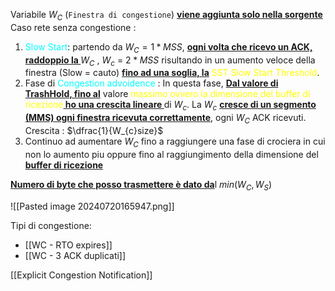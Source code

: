 Variabile $W_C$ (`Finestra di congestione`) <b><u>viene aggiunta solo nella sorgente</u></b>
Caso rete senza congestione :
1. <span style=color:cyan>Slow Start</span>: partendo da $W_C=1*MSS$, <b><u>ogni volta che ricevo un ACK, raddoppio la </u></b>$W_C$ , $W_c$ = $2*MSS$  risultando in un aumento veloce della finestra (Slow = cauto) <b><u>fino ad una soglia, la</u></b> <span style=color:yellow>SST Slow Start Threshold</span>. 
2. Fase di <span style=color:cyan>Congestion advoidence</span> : In questa fase, <b><u> Dal valore di TrashHold, fino al</u></b> valore <span style=color:yellow>massimo ovvero la dimensione del buffer di ricezione</span><b><u> ho una crescita lineare </u></b> di $W_c$.
	La $W_c$ <b><u>cresce di un segmento (MMS) ogni finestra ricevuta correttamente</u></b>, ogni $W_C$ ACK ricevuti. 
   Crescita : $\dfrac{1}{W_{c}size}$  
3. Continuo ad aumentare $W_C$ fino a raggiungere una fase di crociera in cui non lo aumento piu oppure fino al raggiungimento della dimensione del <b><u>buffer di ricezione</u></b>

<b><u>Numero di byte che posso trasmettere è dato da</u></b>l $min(W_C, W_S)$

![[Pasted image 20240720165947.png]]


Tipi di congestione:
- [[WC - RTO expires]] 
- [[WC - 3 ACK duplicati]]

[[Explicit Congestion Notification]]
